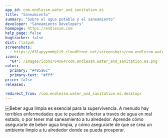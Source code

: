 ```yaml
---
app_id: com.endlessm.water_and_sanitation.es
title: "Saneamiento"
summary: "Sobre el agua potable y el saneamiento"
developer: "Saneamiento Developers"
homepage: https://endlessm.com
help_page: false
bugtracker: false
dist: flatpak
screenshots:
  - https://d3lapyynmdp1i9.cloudfront.net/screenshots/com.endlessm.water_and_sanitation.es/C/com.endlessm.water_and_sanitation.es-screenshot1.jpg
icons:
  "64": /images/icons/64x64/com.endlessm.water_and_sanitation.es.png
color:
  primary: "#485a6c"
  primary-text: "#fff"
price: false
releases:

redirect_from: /com.endlessm.water_and_sanitation.es.desktop/
---
```


<p>￼Beber agua limpia es esencial para la supervivencia. A menudo hay terribles enfermedades que te pueden infectar a través de agua en mal estado, o por tener mal saneamiento a tu alrededor. Aprende cómo asegurarte de beber agua limpia, y cómo asegurarte de que se crea un ambiente limpio a tu alrededor donde se pueda prosperar.</p>